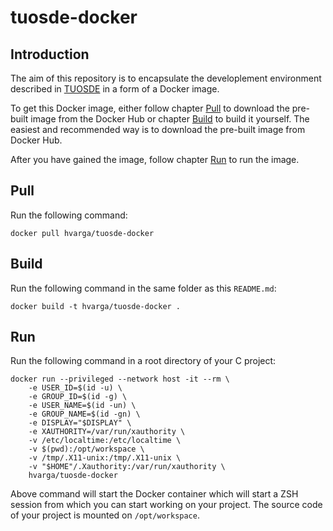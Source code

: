 # tuosde-docker

## Introduction

The aim of this repository is to encapsulate the developlement environment
described in [TUOSDE](https://www.tuosde.org/) in a form of a Docker image.

To get this Docker image, either follow chapter [Pull](#pull) to download the
pre-built image from the Docker Hub or chapter [Build](#build) to build
it yourself. The easiest and recommended way is to download the pre-built image
from Docker Hub.

After you have gained the image, follow chapter [Run](#run) to run the image.

## Pull

Run the following command:

```shell
docker pull hvarga/tuosde-docker
```

## Build

Run the following command in the same folder as this `README.md`:

```shell
docker build -t hvarga/tuosde-docker .
```

## Run

Run the following command in a root directory of your C project:

```shell
docker run --privileged --network host -it --rm \
	-e USER_ID=$(id -u) \
	-e GROUP_ID=$(id -g) \
	-e USER_NAME=$(id -un) \
	-e GROUP_NAME=$(id -gn) \
	-e DISPLAY="$DISPLAY" \
	-e XAUTHORITY=/var/run/xauthority \
	-v /etc/localtime:/etc/localtime \
	-v $(pwd):/opt/workspace \
	-v /tmp/.X11-unix:/tmp/.X11-unix \
	-v "$HOME"/.Xauthority:/var/run/xauthority \
	hvarga/tuosde-docker
```

Above command will start the Docker container which will start a ZSH session
from which you can start working on your project. The source code of your
project is mounted on `/opt/workspace`.
